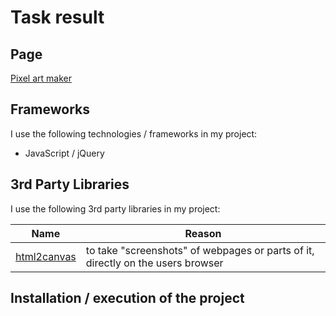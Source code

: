 # Task result

## Page
 
[Pixel art maker](https://AdelinaLipsa.github.io/pixel_art_maker/index.html) 

## Frameworks

I use the following technologies / frameworks in my project:

- JavaScript / jQuery


## 3rd Party Libraries

I use the following 3rd party libraries in my project: 

Name | Reason
--- | ---
[html2canvas](https://github.com/niklasvh/html2canvas) | to take "screenshots" of webpages or parts of it, directly on the users browser

## Installation / execution of the project

 
